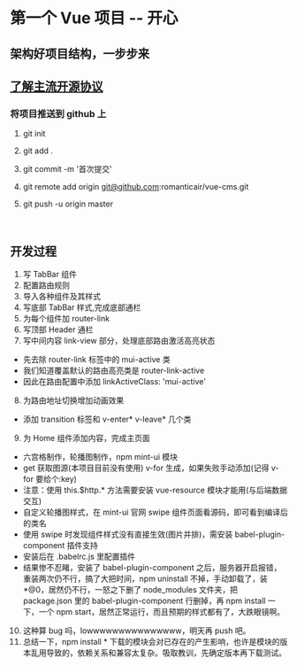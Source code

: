 # 第一个 Vue 项目 -- 开心

## 架构好项目结构，一步步来



## [了解主流开源协议](https://www.zhihu.com/question/19568896)

### 将项目推送到 github 上
1. git init

2. git add .

3. git commit -m '首次提交'

4. git remote add origin git@github.com:romanticair/vue-cms.git

5. git push -u origin master

   ​

## 开发过程
1. 写 TabBar 组件
2. 配置路由规则
3. 导入各种组件及其样式
4. 写底部 TabBar 样式,完成底部通栏
5. 为每个组件加 router-link
6. 写顶部 Header 通栏
7. 写中间内容 link-view 部分，处理底部路由激活高亮状态
  + 先去除 router-link 标签中的 mui-active 类
  + 我们知道覆盖默认的路由高亮类是 router-link-active
  + 因此在路由配置中添加 linkActiveClass: 'mui-active'
8. 为路由地址切换增加动画效果
  + 添加 transition 标签和 v-enter* v-leave* 几个类
9. 为 Home 组件添加内容，完成主页面
  + 六宫格制作，轮播图制作，npm mint-ui 模块
  + get 获取图源(本项目目前没有使用) v-for 生成，如果失败手动添加(记得 v-for 要给个:key)
  + 注意：使用 this.$http.* 方法需要安装 vue-resource 模块才能用(与后端数据交互)
  + 自定义轮播图样式，在 mint-ui 官网 swipe 组件页面看源码，即可看到编译后的类名
  + 使用 swipe 时发现组件样式没有直接生效(图片并排)，需安装 babel-plugin-component 插件支持
  + 安装后在 .babelrc.js 里配置插件
  + 结果惨不忍睹，安装了 babel-plugin-component  之后，服务器开启报错，重装两次仍不行，搞了大把时间，npm uninstall 不掉，手动卸载了，装 *@0，居然仍不行，一怒之下删了 node_modules 文件夹，把 package.json 里的 babel-plugin-component 行删掉，再 npm install 一下，一个 npm start，居然正常运行，而且预期的样式都有了，大跌眼镜啊。
10. 这种算 bug 吗，lowwwwwwwwwwwwwww，明天再 push 吧。
11. 总结一下，npm install * 下载的模块会对已存在的产生影响，也许是模块的版本乱用导致的，依赖关系和兼容太复杂。吸取教训，先确定版本再下载测试。
